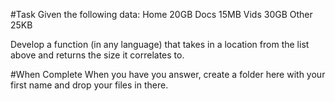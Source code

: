 #Task
Given the following data:
Home 20GB
Docs 15MB
Vids 30GB
Other 25KB

Develop a function (in any language) that takes in a location from the list above and returns the size it correlates to.

#When Complete
When you have you answer, create a folder here with your first name and drop your files in there. 

